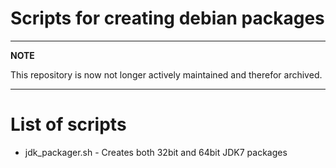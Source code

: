 # Scripts for creating debian packages

---
**NOTE**

This repository is now not longer actively maintained and therefor archived.

---



# List of scripts
* jdk_packager.sh - Creates both 32bit and 64bit JDK7 packages
